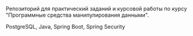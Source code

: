 Репозиторий для практический заданий и курсовой работы по курсу "Программные средства манипулирования данными".

PostgreSQL, Java, Spring Boot, Spring Security
 
